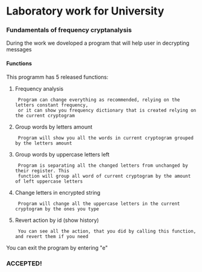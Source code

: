 # Laboratory work for University

### Fundamentals of frequency cryptanalysis

During the work we doveloped a program that will help user in decrypting messages

#### Functions

This programm has 5 released functions:
        
1. Frequency analysis
    
        Program can change everything as recommended, relying on the letters constant frequency,
        or it can show you frequency dictionary that is created relying on the current cryptogram

2. Group words by letters amount

        Program will show you all the words in current cryptogram grouped by the letters amount

3. Group words by uppercase letters left

        Program is separating all the changed letters from unchanged by their register. This 
        function will group all word of current cryptogram by the amount of left uppercase letters 

4. Change letters in encrypted string

        Program will change all the uppercase letters in the current cryptogram by the ones you type
   
5. Revert action by id (show history)

        You can see all the action, that you did by calling this function, and revert them if you need
        
You can exit the program by entering "e"

### ACCEPTED!
